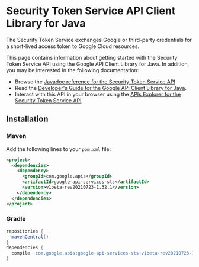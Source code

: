 # Security Token Service API Client Library for Java

The Security Token Service exchanges Google or third-party credentials for a short-lived access token to Google Cloud resources.

This page contains information about getting started with the Security Token Service API
using the Google API Client Library for Java. In addition, you may be interested
in the following documentation:

* Browse the [Javadoc reference for the Security Token Service API][javadoc]
* Read the [Developer's Guide for the Google API Client Library for Java][google-api-client].
* Interact with this API in your browser using the [APIs Explorer for the Security Token Service API][api-explorer]

## Installation

### Maven

Add the following lines to your `pom.xml` file:

```xml
<project>
  <dependencies>
    <dependency>
      <groupId>com.google.apis</groupId>
      <artifactId>google-api-services-sts</artifactId>
      <version>v1beta-rev20210723-1.32.1</version>
    </dependency>
  </dependencies>
</project>
```

### Gradle

```gradle
repositories {
  mavenCentral()
}
dependencies {
  compile 'com.google.apis:google-api-services-sts:v1beta-rev20210723-1.32.1'
}
```

[javadoc]: https://googleapis.dev/java/google-api-services-sts/latest/index.html
[google-api-client]: https://github.com/googleapis/google-api-java-client/
[api-explorer]: https://developers.google.com/apis-explorer/#p/sts/v1/
